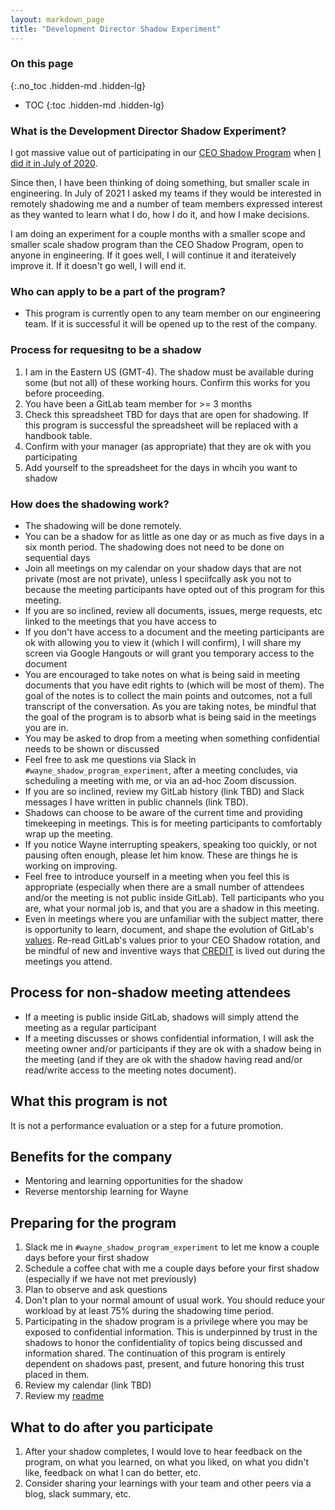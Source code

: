 ```yaml
---
layout: markdown_page
title: "Development Director Shadow Experiment"
---
```


### On this page
{:.no_toc .hidden-md .hidden-lg}

- TOC
{:toc .hidden-md .hidden-lg}

### What is the Development Director Shadow Experiment?

I got massive value out of participating in our [CEO Shadow Program](https://about.gitlab.com/handbook/ceo/shadow/) when [I did it in July of 2020](https://about.gitlab.com/blog/2020/07/08/ceo-shadow-impressions-takeaways/).

Since then, I have been thinking of doing something, but smaller scale in engineering.  In July of 2021 I asked my teams if they would be interested in remotely shadowing me and a number of team members expressed interest as they wanted to learn what I do, how I do it, and how I make decisions.

I am doing an experiment for a couple months with a smaller scope and smaller scale shadow program than the CEO Shadow Program, open to anyone in engineering.  If it goes well, I will continue it and iterateively improve it.  If it doesn't go well, I will end it.

### Who can apply to be a part of the program?

* This program is currently open to any team member on our engineering team.  If it is successful it will be opened up to the rest of the company.

### Process for requesitng to be a shadow

1. I am in the Eastern US (GMT-4).  The shadow must be available during some (but not all) of these working hours.  Confirm this works for you before proceeding.
1. You have been a GitLab team member for >= 3 months
1. Check this spreadsheet TBD for days that are open for shadowing.  If this program is successful the spreadsheet will be replaced with a handbook table.
1. Confirm with your manager (as appropriate) that they are ok with you participating
1. Add yourself to the spreadsheet for the days in whcih you want to shadow

### How does the shadowing work?

* The shadowing will be done remotely.
* You can be a shadow for as little as one day or as much as five days in a six month period.  The shadowing does not need to be done on sequential days
* Join all meetings on my calendar on your shadow days that are not private (most are not private), unless I speciifcally ask you not to because the meeting participants have opted out of this program for this meeting.
* If you are so inclined, review all documents, issues, merge requests, etc linked to the meetings that you have access to
* If you don't have access to a document and the meeting participants are ok with allowing you to view it (which I will confirm), I will share my screen via Google Hangouts or will grant you temporary access to the document
* You are encouraged to take notes on what is being said in meeting documents that you have edit rights to (which will be most of them).  The goal of the notes is to collect the main points and outcomes, not a full transcript of the conversation. As you are taking notes, be mindful that the goal of the program is to absorb what is being said in the meetings you are in.
* You may be asked to drop from a meeting when something confidential needs to be shown or discussed
* Feel free to ask me questions via Slack in `#wayne_shadow_program_experiment`, after a meeting concludes, via scheduling a meeting with me, or via an ad-hoc Zoom discussion.
* If you are so inclined, review my GitLab history (link TBD) and Slack messages I have written in public channels (link TBD).
* Shadows can choose to be aware of the current time and providing timekeeping in meetings. This is for meeting participants to comfortably wrap up the meeting.
* If you notice Wayne interrupting speakers, speaking too quickly, or not pausing often enough, please let him know.  These are things he is working on improving.
* Feel free to introduce yourself in a meeting when you feel this is appropriate (especially when there are a small number of attendees and/or the meeting is not public inside GitLab).  Tell participants who you are, what your normal job is, and that you are a shadow in this meeting. 
* Even in meetings where you are unfamiliar with the subject matter, there is opportunity to learn, document, and shape the evolution of GitLab's [values](https://whaber-master-patch-09926.about.gitlab-review.app/handbook/values/). Re-read GitLab's values prior to your CEO Shadow rotation, and be mindful of new and inventive ways that [CREDIT](https://whaber-master-patch-09926.about.gitlab-review.app/handbook/values/#credit) is lived out during the meetings you attend.

## Process for non-shadow meeting attendees

* If a meeting is public inside GitLab, shadows will simply attend the meeting as a regular participant
* If a meeting discusses or shows confidential information, I will ask the meeting owner and/or participants if they are ok with a shadow being in the meeting (and if they are ok with the shadow having read and/or read/write access to the meeting notes document).

## What this program is not

It is not a performance evaluation or a step for a future promotion.

## Benefits for the company

* Mentoring and learning opportunities for the shadow
* Reverse mentorship learning for Wayne

## Preparing for the program

1. Slack me in `#wayne_shadow_program_experiment` to let me know a couple days before your first shadow
1. Schedule a coffee chat with me a couple days before your first shadow (especially if we have not met previously)
1. Plan to observe and ask questions
1. Don't plan to your normal amount of usual work.  You should reduce your workload by at least 75% during the shadowing time period.
1. Participating in the shadow program is a privilege where you may be exposed to confidential information. This is underpinned by trust in the shadows to honor the confidentiality of topics being discussed and information shared. The continuation of this program is entirely dependent on shadows past, present, and future honoring this trust placed in them.
1. Review my calendar (link TBD)
1. Review my [readme](https://about.gitlab.com/handbook/engineering/readmes/wayne-haber/) 

## What to do after you participate

1. After your shadow completes, I would love to hear feedback on the program, on what you learned, on what you liked, on what you didn't like, feedback on what I can do better, etc.
1. Consider sharing your learnings with your team and other peers via a blog, slack summary, etc.
